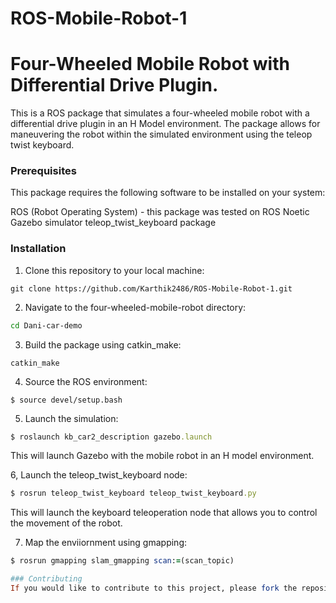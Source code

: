 # ROS-Mobile-Robot-1
# Four-Wheeled Mobile Robot with Differential Drive Plugin.
This is a ROS package that simulates a four-wheeled mobile robot with a differential drive plugin in an H Model environment. The package allows for maneuvering the robot within the simulated environment using the teleop twist keyboard.

### Prerequisites
This package requires the following software to be installed on your system:

ROS (Robot Operating System) - this package was tested on ROS Noetic
Gazebo simulator
teleop_twist_keyboard package

### Installation

1. Clone this repository to your local machine:
```bash:
git clone https://github.com/Karthik2486/ROS-Mobile-Robot-1.git
```

2. Navigate to the four-wheeled-mobile-robot directory:
```bash
cd Dani-car-demo
```

3. Build the package using catkin_make:
```bash:
catkin_make
```

4. Source the ROS environment:
```shell
$ source devel/setup.bash
```

5. Launch the simulation:
```ruby
$ roslaunch kb_car2_description gazebo.launch
```
This will launch Gazebo with the mobile robot in an H model environment.

6, Launch the teleop_twist_keyboard node:
```ruby
$ rosrun teleop_twist_keyboard teleop_twist_keyboard.py
```
This will launch the keyboard teleoperation node that allows you to control the movement of the robot.

7. Map the enviiornment using gmapping:
```ruby
$ rosrun gmapping slam_gmapping scan:=(scan_topic)

### Contributing
If you would like to contribute to this project, please fork the repository and submit pull requests. We welcome any contributions that can improve the simulation and its functionalities.
